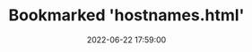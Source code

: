 ---
date: 2022-06-22 17:59:00
mfbookmark: http://seriss.com/people/erco/unixtools/hostnames.html
draft: false
title: Bookmarked 'hostnames.html'
tldr: A convenient list of hostnames, for naming future computers
---